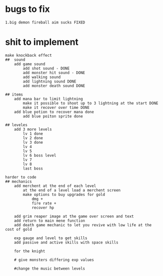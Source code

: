 # bugs to fix 
    1.big demon fireball aim sucks FIXED
     

# shit to implement 
    make knockback effect 
    ##  sound
        add game sound 
            add shot sound - DONE 
            add monster hit sound - DONE 
            add walking sound 
            add lightning sound DONE
            add monster death sound DONE

    ## items
        add mana bar to limit lightning 
            make it possible to shoot up to 3 lightning at the start DONE
            make it recover over time DONE
        add blue potion to recover mana done
            add blue poiton sprite done

    ## leveles 
        add 3 more levels 
            lv 1 done
            lv 2 done
            lv 3 done
            lv 4
            lv 5
            lv 6 boss level
            lv 7 
            lv 8
            last boss 

    harder to code 
    ## mechanics
        add merchent at the end of each level
            at the end of a level load a merchent screen 
            make options to buy upgrades for gold 
                dmg +
                fire rate +
                recover hp

        add grim reaper image at the game over screen and text
        add return to main mene function 
        add death game mechanic to let you revive with low life at the cost of gold  

        exp gauge and level to get skills 
        add passive and active skills with space skills 

        for the knight 

        # give monsters differing exp values 

        #change the music between levels 